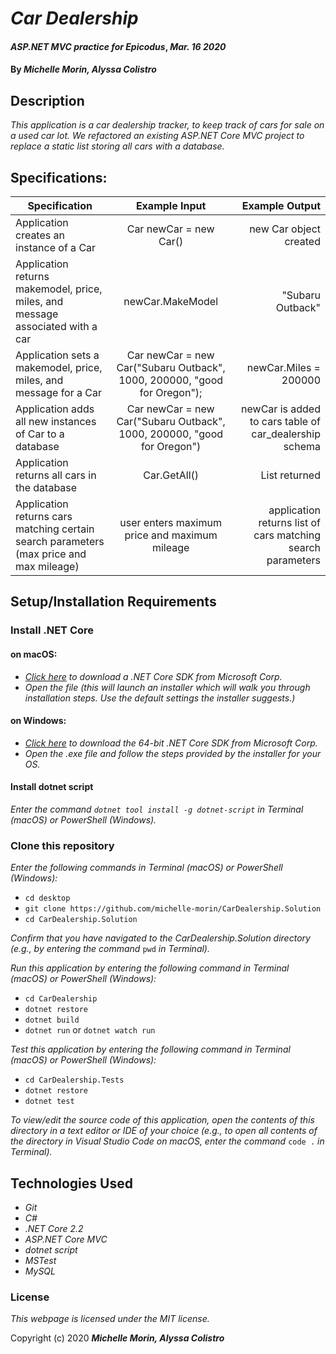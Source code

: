 # _Car Dealership_

#### _ASP.NET MVC practice for Epicodus_, _Mar. 16 2020_

#### By _**Michelle Morin, Alyssa Colistro**_

## Description

_This application is a car dealership tracker, to keep track of cars for sale on a used car lot. We refactored an existing ASP.NET Core MVC project to replace a static list storing all cars with a database._

## Specifications:

| Specification | Example Input | Example Output |
| ------------- |:-------------:| -------------------:|
| Application creates an instance of a Car | Car newCar = new Car() | new Car object created |
| Application returns makemodel, price, miles, and message associated with a car | newCar.MakeModel | "Subaru Outback" |
| Application sets a makemodel, price, miles, and message for a Car | Car newCar = new Car("Subaru Outback", 1000, 200000, "good for Oregon"); | newCar.Miles = 200000 |
| Application adds all new instances of Car to a database | Car newCar = new Car("Subaru Outback", 1000, 200000, "good for Oregon") | newCar is added to cars table of car_dealership schema |
| Application returns all cars in the database | Car.GetAll() | List<Car> returned | 
| Application returns cars matching certain search parameters (max price and max mileage) | user enters maximum price and maximum mileage | application returns list of cars matching search parameters |

## Setup/Installation Requirements

### Install .NET Core

#### on macOS:
* _[Click here](https://dotnet.microsoft.com/download/thank-you/dotnet-sdk-2.2.106-macos-x64-installer) to download a .NET Core SDK from Microsoft Corp._
* _Open the file (this will launch an installer which will walk you through installation steps. Use the default settings the installer suggests.)_

#### on Windows:
* _[Click here](https://dotnet.microsoft.com/download/thank-you/dotnet-sdk-2.2.203-windows-x64-installer) to download the 64-bit .NET Core SDK from Microsoft Corp._
* _Open the .exe file and follow the steps provided by the installer for your OS._

#### Install dotnet script
_Enter the command ``dotnet tool install -g dotnet-script`` in Terminal (macOS) or PowerShell (Windows)._

### Clone this repository

_Enter the following commands in Terminal (macOS) or PowerShell (Windows):_
* ``cd desktop``
* ``git clone https://github.com/michelle-morin/CarDealership.Solution``
* ``cd CarDealership.Solution``

_Confirm that you have navigated to the CarDealership.Solution directory (e.g., by entering the command_ ``pwd`` _in Terminal)._

_Run this application by entering the following command in Terminal (macOS) or PowerShell (Windows):_
* ``cd CarDealership``
* ``dotnet restore``
* ``dotnet build``
* ``dotnet run`` or ``dotnet watch run``

_Test this application by entering the following command in Terminal (macOS) or PowerShell (Windows):_
* ``cd CarDealership.Tests``
* ``dotnet restore``
* ``dotnet test``

_To view/edit the source code of this application, open the contents of this directory in a text editor or IDE of your choice (e.g., to open all contents of the directory in Visual Studio Code on macOS, enter the command_ ``code .`` _in Terminal)._

## Technologies Used
* _Git_
* _C#_
* _.NET Core 2.2_
* _ASP.NET Core MVC_
* _dotnet script_
* _MSTest_
* _MySQL_

### License

*This webpage is licensed under the MIT license.*

Copyright (c) 2020 **_Michelle Morin, Alyssa Colistro_**